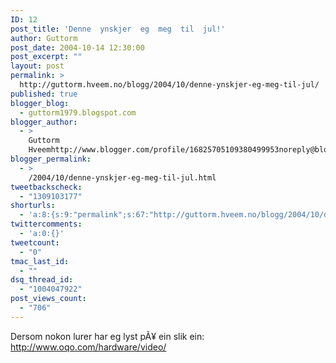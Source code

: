 ```yaml
---
ID: 12
post_title: 'Denne  ynskjer  eg  meg  til  jul!'
author: Guttorm
post_date: 2004-10-14 12:30:00
post_excerpt: ""
layout: post
permalink: >
  http://guttorm.hveem.no/blogg/2004/10/denne-ynskjer-eg-meg-til-jul/
published: true
blogger_blog:
  - guttorm1979.blogspot.com
blogger_author:
  - >
    Guttorm
    Hveemhttp://www.blogger.com/profile/16825705109380499953noreply@blogger.com
blogger_permalink:
  - >
    /2004/10/denne-ynskjer-eg-meg-til-jul.html
tweetbackscheck:
  - "1309103177"
shorturls:
  - 'a:8:{s:9:"permalink";s:67:"http://guttorm.hveem.no/blogg/2004/10/denne-ynskjer-eg-meg-til-jul/";s:7:"tinyurl";s:25:"http://tinyurl.com/bje5pe";s:4:"isgd";s:17:"http://is.gd/gMa4";s:5:"bitly";s:18:"http://bit.ly/ZeZu";s:5:"snipr";s:22:"http://snipr.com/ai7hj";s:5:"snurl";s:22:"http://snurl.com/ai7hj";s:7:"snipurl";s:24:"http://snipurl.com/ai7hj";s:4:"trim";s:17:"http://tr.im/bjy9";}'
twittercomments:
  - 'a:0:{}'
tweetcount:
  - "0"
tmac_last_id:
  - ""
dsq_thread_id:
  - "1004047922"
post_views_count:
  - "706"
---
```

Dersom nokon lurer har eg lyst pÃ¥ ein slik ein: http://www.oqo.com/hardware/video/